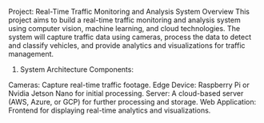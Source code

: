 Project: Real-Time Traffic Monitoring and Analysis System
Overview
This project aims to build a real-time traffic monitoring and analysis system using computer vision, machine learning, and cloud technologies. The system will capture traffic data using cameras, process the data to detect and classify vehicles, and provide analytics and visualizations for traffic management.

1. System Architecture
Components:

Cameras: Capture real-time traffic footage.
Edge Device: Raspberry Pi or Nvidia Jetson Nano for initial processing.
Server: A cloud-based server (AWS, Azure, or GCP) for further processing and storage.
Web Application: Frontend for displaying real-time analytics and visualizations.

